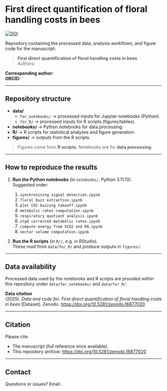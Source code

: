 # First direct quantification of floral handling costs in bees

[![DOI](https://zenodo.org/badge/DOI/10.5281/zenodo.16877020.svg)](https://doi.org/10.5281/zenodo.16877020)

Repository containing the processed data, analysis workflows, and figure code for the manuscript:

> **First direct quantification of floral handling costs in bees**  
> Authors: 

**Corresponding author:**  
**ORCID:** 

---

## Repository structure

- **data/**
  - `for_notebooks/` → processed inputs for Jupyter notebooks (Python).
  - `for_R/` → processed inputs for R scripts (figures/tables).
- **notebooks/** → Python notebooks for data processing.
- **R/** → R scripts for statistical analyses and figure generation.
- **figures/** → outputs from the R scripts.

> Figures come from **R scripts**. Notebooks are for **data processing**.

---

## How to reproduce the results

1. **Run the Python notebooks** (in `notebooks/`, Python 3.11.13).  
   Suggested order:  
   1. `synchronising signal detection.ipynb`  
   2. `floral buzz extraction.ipynb`  
   3. `plot CO2 buzzing takeoff.ipynb`  
   4. `metabolic rates computation.ipynb`  
   5. `respiratory quotient analysis.ipynb`  
   6. `stpd corrected metabolic rates.ipynb`  
   7. `compute energy from VCO2 and RQ.ipynb`  
   8. `nectar volume computation.ipynb`

2. **Run the R scripts** (in `R//`, e.g. in RStudio).  
   These read from `data/for_R/` and produce outputs in `figures/`.

---

## Data availability

Processed data used by the notebooks and R scripts are provided within this repository under `data/for_notebooks/` and `data/for_R/`.

**Data citation**  
 (2025). *Data and code for: First direct quantification of floral handling costs in bees* [Dataset]. Zenodo. https://doi.org/10.5281/zenodo.16877020

---

## Citation

Please cite:
- The manuscript (full reference once available).
- This repository archive: https://doi.org/10.5281/zenodo.16877020

---

## Contact

Questions or issues? Email .
